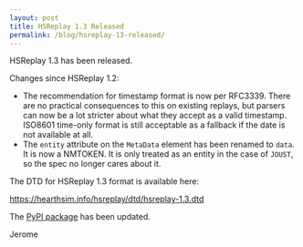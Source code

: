 ```yaml
---
layout: post
title: HSReplay 1.3 Released
permalink: /blog/hsreplay-13-released/
---
```


HSReplay 1.3 has been released.

Changes since HSReplay 1.2:

* The recommendation for timestamp format is now per RFC3339. There are no
  practical consequences to this on existing replays, but parsers can now be a
  lot stricter about what they accept as a valid timestamp. ISO8601 time-only
  format is still acceptable as a fallback if the date is not available at all.
* The `entity` attribute on the `MetaData` element has been renamed to `data`.
  It is now a NMTOKEN. It is only treated as an entity in the case of `JOUST`,
  so the spec no longer cares about it.


The DTD for HSReplay 1.3 format is available here:

<https://hearthsim.info/hsreplay/dtd/hsreplay-1.3.dtd>

The [PyPI package](https://pypi.python.org/pypi/hsreplay) has been updated.


Jerome
